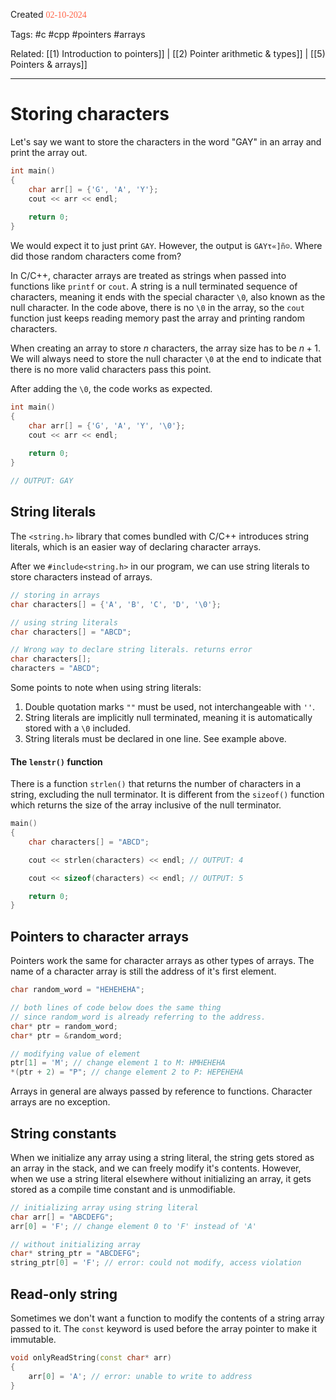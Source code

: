 
Created <font style="color:tomato; font-family:Consolas;">02-10-2024</font>

Tags: #c #cpp #pointers #arrays

Related: [[1) Introduction to pointers]] | [[2) Pointer arithmetic & types]] | [[5) Pointers & arrays]]

****

# Storing characters

Let's say we want to store the characters in the word "GAY" in an array and print the array out.

````c++
int main()
{
    char arr[] = {'G', 'A', 'Y'};
    cout << arr << endl;
    
    return 0;
}
````

We would expect it to just print `GAY`. However, the output is `GAYτ«]ñ☺`. Where did those random characters come from?

In C/C++, character arrays are treated as strings when passed into functions like `printf` or `cout`. A string is a null terminated sequence of characters, meaning it ends with the special character `\0`, also known as the null character. In the code above, there is no `\0` in the array, so the `cout` function just keeps reading memory past the array and printing random characters.

When creating an array to store $n$ characters, the array size has to be $n+1$. We will always need to store the null character `\0` at the end to indicate that there is no more valid characters pass this point.

After adding the `\0`, the code works as expected.

````c++
int main()
{
    char arr[] = {'G', 'A', 'Y', '\0'};
    cout << arr << endl;
    
    return 0;
}

// OUTPUT: GAY
````


## String literals

The `<string.h>` library that comes bundled with C/C++ introduces string literals, which is an easier way of declaring character arrays.

After we `#include<string.h>` in our program, we can use string literals to store characters instead of arrays.

````c++
// storing in arrays
char characters[] = {'A', 'B', 'C', 'D', '\0'};

// using string literals
char characters[] = "ABCD";

// Wrong way to declare string literals. returns error
char characters[];
characters = "ABCD";
````

Some points to note when using string literals:

1) Double quotation marks `""` must be used, not interchangeable with `''`. 
2) String literals are implicitly null terminated, meaning it is automatically stored with a `\0` included.
3) String literals must be declared in one line. See example above.

#### The `lenstr()` function

There is a function `strlen()` that returns the number of characters in a string, excluding the null terminator. It is different from the `sizeof()` function which returns the size of the array inclusive of the null terminator.

````c++
main()
{
    char characters[] = "ABCD";

    cout << strlen(characters) << endl; // OUTPUT: 4

    cout << sizeof(characters) << endl; // OUTPUT: 5

    return 0;
}
````


## Pointers to character arrays

Pointers work the same for character arrays as other types of arrays. The name of a character array is still the address of it's first element.

````c++
char random_word = "HEHEHEHA";

// both lines of code below does the same thing
// since random_word is already referring to the address.
char* ptr = random_word;
char* ptr = &random_word;

// modifying value of element
ptr[1] = 'M'; // change element 1 to M: HMHEHEHA
*(ptr + 2) = "P"; // change element 2 to P: HEPEHEHA
````

Arrays in general are always passed by reference to functions. Character arrays are no exception.


## String constants

When we initialize any array using a string literal, the string gets stored as an array in the stack, and we can freely modify it's contents. However, when we use a string literal elsewhere without initializing an array, it gets stored as a compile time constant and is unmodifiable. 

````c++
// initializing array using string literal
char arr[] = "ABCDEFG";
arr[0] = 'F'; // change element 0 to 'F' instead of 'A'

// without initializing array
char* string_ptr = "ABCDEFG";
string_ptr[0] = 'F'; // error: could not modify, access violation
````


## Read-only string

Sometimes we don't want a function to modify the contents of a string array passed to it. The `const` keyword is used before the array pointer to make it immutable.

````c++
void onlyReadString(const char* arr)
{
	arr[0] = 'A'; // error: unable to write to address
}
````
